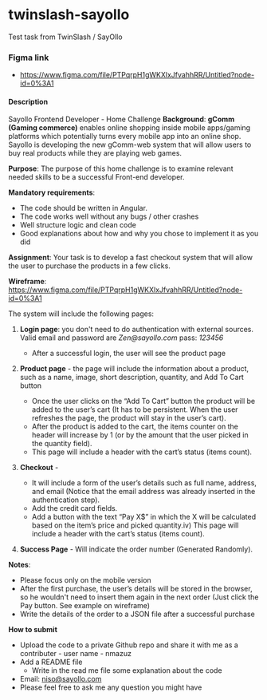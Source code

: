 # twinslash-sayollo
Test task from TwinSlash / SayOllo

### Figma link
- https://www.figma.com/file/PTPqrpH1gWKXlxJfvahhRR/Untitled?node-id=0%3A1

#### Description
Sayollo Frontend Developer - Home Challenge
**Background**:
**gComm (Gaming commerce)** enables online shopping inside mobile apps/gaming platforms
which potentially turns every mobile app into an online shop. Sayollo is developing the new
gComm-web system that will allow users to buy real products while they are playing web
games.

**Purpose**:
The purpose of this home challenge is to examine relevant needed skills to be a successful
Front-end developer.

**Mandatory requirements**:
- The code should be written in Angular.
- The code works well without any bugs / other crashes
- Well structure logic and clean code
- Good explanations about how and why you chose to implement it as you did

**Assignment**:
Your task is to develop a fast checkout system that will allow the user to purchase the products
in a few clicks.

**Wireframe**: https://www.figma.com/file/PTPqrpH1gWKXlxJfvahhRR/Untitled?node-id=0%3A1

The system will include the following pages:

1. **Login page**: you don't need to do authentication with external sources. Valid
email and password are _Zen@sayollo.com_ pass: _123456_
   - After a successful login, the user will see the product page

2. **Product page** - the page will include the information about a product, such as a
   name, image, short description, quantity, and Add To Cart button

   - Once the user clicks on the “Add To Cart” button the product will be added
   to the user’s cart (It has to be persistent. When the user refreshes the
   page, the product will stay in the user’s cart).
   - After the product is added to the cart, the items counter on the header will
   increase by 1 (or by the amount that the user picked in the quantity field).
   - This page will include a header with the cart’s status (items count).
  
3. **Checkout** -
   - It will include a form of the user’s details such as full name, address, and
   email (Notice that the email address was already inserted in the
   authentication step).
   - Add the credit card fields.
   - Add a button with the text “Pay X$” in which the X will be calculated
   based on the item’s price and picked quantity.iv)
   This page will include a header with the cart’s status (items count).

4. **Success Page** - Will indicate the order number (Generated Randomly).

**Notes**:
   - Please focus only on the mobile version
   - After the first purchase, the user’s details will be stored in the browser, so he wouldn't need
   to insert them again in the next order (Just click the Pay button. See example on wireframe)
   - Write the details of the order to a JSON file after a successful purchase

**How to submit**
   - Upload the code to a private Github repo and share it with me as a contributer - user
name - nmazuz
   - Add a README file
        - Write in the read me file some explanation about the code
   - Email: niso@sayollo.com
   - Please feel free to ask me any question you might have
   
   